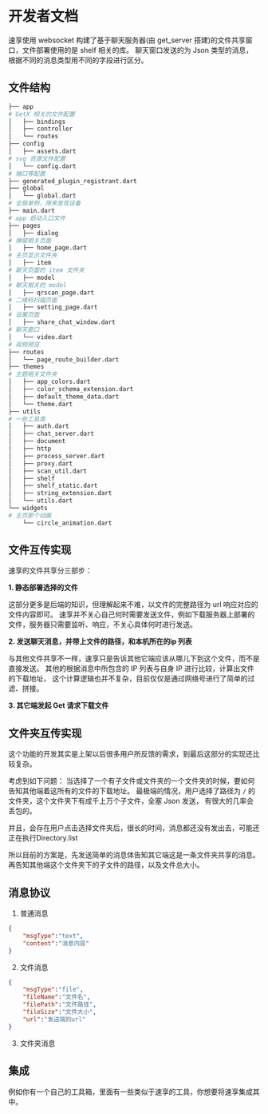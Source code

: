 # 开发者文档

速享使用 websocket 构建了基于聊天服务器(由 get_server 搭建)的文件共享窗口，文件部署使用的是 shelf 相关的库。
聊天窗口发送的为 Json 类型的消息，根据不同的消息类型用不同的字段进行区分。
## 文件结构
```sh
├── app
# GetX 相关的文件配置
│   ├── bindings
│   ├── controller
│   └── routes
├── config
│   ├── assets.dart
# svg 资源文件配置
│   └── config.dart
# 端口等配置
├── generated_plugin_registrant.dart
├── global
│   └── global.dart
# 全局单例，用来发现设备
├── main.dart
# app 启动入口文件
├── pages
│   ├── dialog
# 弹窗相关页面
│   ├── home_page.dart
# 主页显示文件夹
│   ├── item
# 聊天页面的 item 文件夹
│   ├── model
# 聊天相关的 model
│   ├── qrscan_page.dart
# 二维码扫描页面
│   ├── setting_page.dart
# 设置页面
│   ├── share_chat_window.dart
# 聊天窗口
│   └── video.dart
# 视频预览
├── routes
│   └── page_route_builder.dart
├── themes
# 主题相关文件夹
│   ├── app_colors.dart
│   ├── color_schema_extension.dart
│   ├── default_theme_data.dart
│   └── theme.dart
├── utils
# 一些工具类
│   ├── auth.dart
│   ├── chat_server.dart
│   ├── document
│   ├── http
│   ├── process_server.dart
│   ├── proxy.dart
│   ├── scan_util.dart
│   ├── shelf
│   ├── shelf_static.dart
│   ├── string_extension.dart
│   └── utils.dart
└── widgets
# 主页那个动画
    └── circle_animation.dart
```
## 文件互传实现

速享的文件共享分三部步：

**1. 静态部署选择的文件**

这部分更多是后端的知识，但理解起来不难，以文件的完整路径为 url 响应对应的文件内容即可。
速享并不关心自己何时需要发送文件，例如下载服务器上部署的文件，服务器只需要监听、响应，不关心具体何时进行发送。

**2. 发送聊天消息，并带上文件的路径，和本机所在的ip 列表**

与其他文件共享不一样，速享只是告诉其他它端应该从哪儿下到这个文件，而不是直接发送。
其他的根据消息中所包含的 IP 列表与自身 IP 进行比较，计算出文件的下载地址，
这个计算逻辑也并不复杂，目前仅仅是通过网络号进行了简单的过滤、拼接。

**3. 其它端发起 Get 请求下载文件**

## 文件夹互传实现
这个功能的开发其实是上架以后很多用户所反馈的需求，到最后这部分的实现还比较复杂。

考虑到如下问题：
当选择了一个有子文件或文件夹的一个文件夹的时候，要如何告知其他端着这所有的文件的下载地址。
最极端的情况，用户选择了路径为 `/` 的文件夹，这个文件夹下有成千上万个子文件，全塞 Json 发送，
有很大的几率会丢包的。

并且，会存在用户点击选择文件夹后，很长的时间，消息都还没有发出去，可能还正在执行Directory.list

所以目前的方案是，先发送简单的消息体告知其它端这是一条文件夹共享的消息。
再告知其他端这个文件夹下的子文件的路径，以及文件总大小。

## 消息协议

1. 普通消息
```json
{
    "msgType":"text",
    "content":"消息内容"
}
```
2. 文件消息

```json
{
    "msgType":"file",
    "fileName":"文件名",
    "filePath":"文件路径",
    "fileSize":"文件大小",
    "url":"发送端的url"
}
```

3. 文件夹消息

## 集成

例如你有一个自己的工具箱，里面有一些类似于速享的工具，你想要将速享集成其中。
